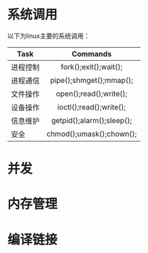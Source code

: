 # 系统调用
  以下为linux主要的系统调用：
  
  | Task  | Commands |
  |--|:--:|
  | 进程控制  | fork();exit();wait(); |
  | 进程通信  | pipe();shmget();mmap(); |
  | 文件操作  | open();read();write();  |
  | 设备操作  | ioctl();read();write(); |
  | 信息维护  | getpid();alarm();sleep(); |
  | 安全  | chmod();umask();chown();  |
# 并发
# 内存管理
# 编译链接
